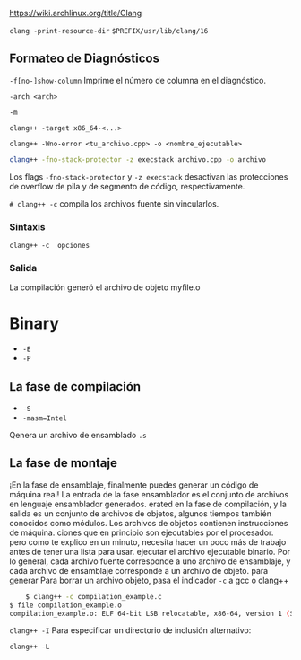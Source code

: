 
https://wiki.archlinux.org/title/Clang

`clang -print-resource-dir`
`$PREFIX/usr/lib/clang/16`

## Formateo de Diagnósticos 
``-f[no-]show-column``  Imprime el número de columna en el diagnóstico.

``-arch <arch>``

`-m`

`clang++ -target x86_64-<...>`

`clang++ -Wno-error <tu_archivo.cpp> -o <nombre_ejecutable>`

```bash
clang++ -fno-stack-protector -z execstack archivo.cpp -o archivo
```
Los flags `-fno-stack-protector` y `-z execstack` desactivan las protecciones de overflow de pila y de segmento de código, respectivamente.


`# clang++ -c` compila los archivos fuente sin vincularlos.

### Sintaxis
```
clang++ -c  opciones  
```

### Salida 
La compilación generó el archivo de objeto myfile.o


# Binary

- `-E`
- `-P`

## La fase de compilación

- `-S`
- `-masm=Intel`

Qenera un archivo de ensamblado `.s`

## La fase de montaje

¡En la fase de ensamblaje, finalmente puedes generar un código de máquina real!
 La entrada de la fase ensamblador es el conjunto de archivos en lenguaje ensamblador generados.
 erated en la fase de compilación, y la salida es un conjunto de archivos de objetos, algunos
 tiempos también conocidos como módulos.  Los archivos de objetos contienen instrucciones de máquina.
 ciones que en principio son ejecutables por el procesador.  pero como te explico
 en un minuto, necesita hacer un poco más de trabajo antes de tener una lista para usar.
 ejecutar el archivo ejecutable binario.  Por lo general, cada archivo fuente corresponde a uno
 archivo de ensamblaje, y cada archivo de ensamblaje corresponde a un archivo de objeto.  para generar
 Para borrar un archivo objeto, pasa el indicador `-c` a gcc o clang++
```sh
	$ clang++ -c compilation_example.c
$ file compilation_example.o
compilation_example.o: ELF 64-bit LSB relocatable, x86-64, version 1 (SYSV), not stripped
```

 `clang++ -I` Para especificar un directorio de inclusión alternativo:
 
`clang++ -L`

